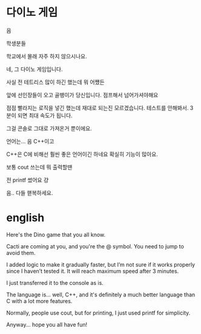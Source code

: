 # 다이노 게임
음

학생분들

학교에서 몰래 자주 하지 않으시나요.

네, 그 다이노 게임입니다.

사실 전 테트리스 많이 하긴 했는데 뭐 어쩄든

앞에 선인장들이 오고 골뱅이가 당신입니다. 점프해서 넘어가셔야해요

점점 빨라지는 로직을 넣긴 했는데 재대로 되는진 모르겠습니다. 테스트를 안해봐서. 3분이 되면 최대 속도가 됩니다.

그걸 콘솔로 그대로 가져온거 뿐이에요.

언어는... 음 C++이고

C++은 C에 비해선 훨씬 좋은 언어이긴 하네요 확실히 기능이 많아요.

보통 cout 쓰는데 뭐 출력할땐

전 printf 썼어요 걍

음.. 다들 핻복하세요.

# english

Here's the Dino game that you all know.

Cacti are coming at you, and you're the @ symbol. You need to jump to avoid them.

I added logic to make it gradually faster, but I’m not sure if it works properly since I haven’t tested it. It will reach maximum speed after 3 minutes.

I just transferred it to the console as is.

The language is... well, C++, and it's definitely a much better language than C with a lot more features.

Normally, people use cout, but for printing, I just used printf for simplicity.

Anyway... hope you all have fun!
